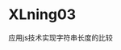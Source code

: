 # XLning03
应用js技术实现字符串长度的比较
<!DOCTYPE html>
<html>
<head>
    <meta http-equiv="Content-Type" content="text/html; charset=utf-8">
    <script type="text/javascript">
        function compare()
        {
            var string1 = String(document.getElementById("first_string").value);
            var string2 = String(document.getElementById("second_string").value);
            var len1 = string1.length;
            var len2 = string2.length;
            while(1)
            {
                if(len1 == 0 && len2 == 0)
                {
                    document.getElementById("show_result").value = string1 + '=' + string2;
                    break;
                }
                if(len1 == 0 && len2 != 0 || len1 != 0 && len2 == 0)
                {
                    document.getElementById("show_result").value = string1 + '!=' + string2;
                    break;
                }
                if(len1 > 0&& len2 > 0)
                {
                    var char1,char2;
                    char1 = string1.charAt(0);
                    char2 = string2.charAt(0);
                    if(char1 != char2)
                    {
                        document.getElementById("show_result").value = string1 + '!=' + string2;
                        break;
                    }
                    else
                    {
                        string1 = string1.substring(0);
                        len1 = string1.length;
                        string2 = string2.substring(0);
                        len2 = string2.length;
                    }
                }
            }
        }

        function clean()
        {
            document.getElementById("first_string").value = '';
            document.getElementById("second_string").value = '';
            document.getElementById("show_result").value = '';
        }
    </script>
</head>
<body>
<table border="1" align="center">
    <tr>
        <td colspan="2" align="center">
            字符串比较
        </td>
    </tr>
    <tr>
        <td align="right">
            请输入第一个字符串：
        </td>
        <td>
            <input type="text" name="first" id="first_string"/>
        </td>
    </tr>
    <tr>
        <td align="right">
            请输入第二个字符串：
        </td>
        <td>
            <input type="text" name="second" id="second_string"/>
        </td>
    </tr>
    <tr>
        <td colspan="2" align="center">
            <input type="text" name="show" id="show_result" style="width: 320px"/>
        </td>
    </tr>
    <tr>
        <td colspan="2" align="center">
            <button type="button" id="compare_btn" onclick="compare();">比较</button>
            <input type="button" id="clean_btn" value="清空" onclick="clean()"/>
        </td>
    </tr>
</table>
</body>
</html>

